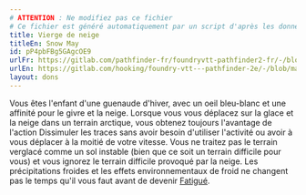 ```yaml
---
# ATTENTION : Ne modifiez pas ce fichier
# Ce fichier est généré automatiquement par un script d'après les données du module Foundry VTT officiel et de sa traduction
title: Vierge de neige
titleEn: Snow May
id: pP4pbFBg5GAgcOE9
urlFr: https://gitlab.com/pathfinder-fr/foundryvtt-pathfinder2-fr/-/blob/master/data/feats/pP4pbFBg5GAgcOE9.htm
urlEn: https://gitlab.com/hooking/foundry-vtt---pathfinder-2e/-/blob/master/packs/data/feats.db/snow-may.json
layout: dons
---
```

Vous êtes l'enfant d'une guenaude d'hiver, avec un oeil bleu-blanc et une affinité pour le givre et la neige. Lorsque vous vous déplacez sur la glace et la neige dans un terrain arctique, vous obtenez toujours l'avantage de l'action Dissimuler les traces sans avoir besoin d'utiliser l'activité ou avoir à vous déplacer à la moitié de votre vitesse. Vous ne traitez pas le terrain verglacé comme un sol instable (bien que ce soit un terrain difficile pour vous) et vous ignorez le terrain difficile provoqué par la neige. Les précipitations froides et les effets environnementaux de froid ne changent pas le temps qu'il vous faut avant de devenir [Fatigué](../conditions/fatigué.html).
